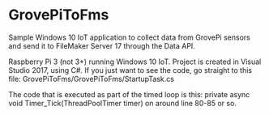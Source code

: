 # GrovePiToFms
Sample Windows 10 IoT application to collect data from GrovePi sensors and send it to FileMaker Server 17 through the Data API.

Raspberry Pi 3 (not 3+) running Windows 10 IoT.  Project is created in Visual Studio 2017, using C#.
If you just want to see the code, go straight to this file:
GrovePiToFms/GrovePiToFms/StartupTask.cs

The code that is executed as part of the timed loop is this:
private async void Timer_Tick(ThreadPoolTimer timer)
on around line 80-85 or so.
